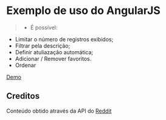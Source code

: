Exemplo de uso do AngularJS
=================

>* É possível:
 * Limitar o número de registros exibidos;
 * Filtrar pela descrição;
 * Definir atuliazação automática;
 * Adicionar / Remover favoritos.
 * Ordenar
 
 [Demo][1]

## Creditos

 Conteúdo obtido através da API do [Reddit][2]


  [1]: http://ddomingues.github.io/angular-favoritar
  [2]: http://www.reddit.com/
